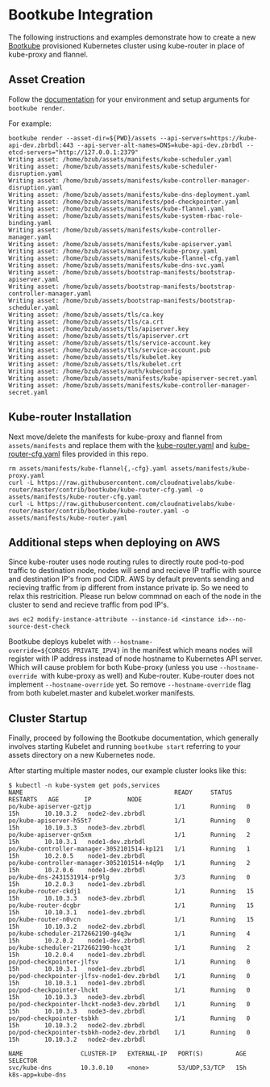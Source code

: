 # Bootkube Integration

The following instructions and examples demonstrate how to create a new
[Bootkube](https://github.com/kubernetes-incubator/bootkube) provisioned
Kubernetes cluster using kube-router in place of kube-proxy and flannel.

## Asset Creation

Follow the
[documentation](https://github.com/kubernetes-incubator/bootkube#guides) for
your environment and setup arguments for `bootkube render`.

For example:
```
bootkube render --asset-dir=${PWD}/assets --api-servers=https://kube-api-dev.zbrbdl:443 --api-server-alt-names=DNS=kube-api-dev.zbrbdl --etcd-servers="http://127.0.0.1:2379"
Writing asset: /home/bzub/assets/manifests/kube-scheduler.yaml
Writing asset: /home/bzub/assets/manifests/kube-scheduler-disruption.yaml
Writing asset: /home/bzub/assets/manifests/kube-controller-manager-disruption.yaml
Writing asset: /home/bzub/assets/manifests/kube-dns-deployment.yaml
Writing asset: /home/bzub/assets/manifests/pod-checkpointer.yaml
Writing asset: /home/bzub/assets/manifests/kube-flannel.yaml
Writing asset: /home/bzub/assets/manifests/kube-system-rbac-role-binding.yaml
Writing asset: /home/bzub/assets/manifests/kube-controller-manager.yaml
Writing asset: /home/bzub/assets/manifests/kube-apiserver.yaml
Writing asset: /home/bzub/assets/manifests/kube-proxy.yaml
Writing asset: /home/bzub/assets/manifests/kube-flannel-cfg.yaml
Writing asset: /home/bzub/assets/manifests/kube-dns-svc.yaml
Writing asset: /home/bzub/assets/bootstrap-manifests/bootstrap-apiserver.yaml
Writing asset: /home/bzub/assets/bootstrap-manifests/bootstrap-controller-manager.yaml
Writing asset: /home/bzub/assets/bootstrap-manifests/bootstrap-scheduler.yaml
Writing asset: /home/bzub/assets/tls/ca.key
Writing asset: /home/bzub/assets/tls/ca.crt
Writing asset: /home/bzub/assets/tls/apiserver.key
Writing asset: /home/bzub/assets/tls/apiserver.crt
Writing asset: /home/bzub/assets/tls/service-account.key
Writing asset: /home/bzub/assets/tls/service-account.pub
Writing asset: /home/bzub/assets/tls/kubelet.key
Writing asset: /home/bzub/assets/tls/kubelet.crt
Writing asset: /home/bzub/assets/auth/kubeconfig
Writing asset: /home/bzub/assets/manifests/kube-apiserver-secret.yaml
Writing asset: /home/bzub/assets/manifests/kube-controller-manager-secret.yaml
```

## Kube-router Installation

Next move/delete the manifests for kube-proxy and flannel from
`assets/manifests` and replace them with the
[kube-router.yaml](/contrib/bootkube/kube-router.yaml) and
[kube-router-cfg.yaml](/contrib/bootkube/kube-router-cfg.yaml) files provided in
this repo.
```
rm assets/manifests/kube-flannel{,-cfg}.yaml assets/manifests/kube-proxy.yaml
curl -L https://raw.githubusercontent.com/cloudnativelabs/kube-router/master/contrib/bootkube/kube-router-cfg.yaml -o assets/manifests/kube-router-cfg.yaml
curl -L https://raw.githubusercontent.com/cloudnativelabs/kube-router/master/contrib/bootkube/kube-router.yaml -o assets/manifests/kube-router.yaml
```

## Additional steps when deploying on AWS

Since kube-router uses node routing rules to directly route pod-to-pod traffic to destination node, nodes will send and recieve IP traffic with source and destination IP's from pod CIDR. AWS by default prevents sending and recieving traffic from ip different from instance private ip. So we need to relax this restricition. Please run below commnad on each of the node in the cluster to send and recieve traffic from pod IP's.

```
aws ec2 modify-instance-attribute --instance-id <instance id>--no-source-dest-check
```

Bootkube deploys kubelet with `--hostname-override=${COREOS_PRIVATE_IPV4}` in the manifest which means nodes will register with IP address instead of node hostname to Kubernetes API server. Which will cause problem for both Kube-proxy (unless you use `--hostname-override `with kube-proxy as well) and Kube-router. Kube-router does not implement `--hostname-override` yet. So remove `--hostname-override` flag from both kubelet.master and kubelet.worker manifests.

## Cluster Startup

Finally, proceed by following the Bootkube documentation, which generally
involves starting Kubelet and running `bootkube start` referring to your assets
directory on a new Kubernetes node.

After starting multiple master nodes, our example cluster looks like this:
```
$ kubectl -n kube-system get pods,services
NAME                                          READY     STATUS    RESTARTS   AGE       IP          NODE
po/kube-apiserver-gztjp                       1/1       Running   0          15h       10.10.3.2   node2-dev.zbrbdl
po/kube-apiserver-h55t7                       1/1       Running   0          15h       10.10.3.3   node3-dev.zbrbdl
po/kube-apiserver-qn5xm                       1/1       Running   2          15h       10.10.3.1   node1-dev.zbrbdl
po/kube-controller-manager-3052101514-kp121   1/1       Running   1          15h       10.2.0.5    node1-dev.zbrbdl
po/kube-controller-manager-3052101514-n4q9p   1/1       Running   2          15h       10.2.0.6    node1-dev.zbrbdl
po/kube-dns-2431531914-pr9lg                  3/3       Running   0          15h       10.2.0.3    node1-dev.zbrbdl
po/kube-router-ckdj1                          1/1       Running   15         15h       10.10.3.3   node3-dev.zbrbdl
po/kube-router-dcgbr                          1/1       Running   15         15h       10.10.3.1   node1-dev.zbrbdl
po/kube-router-n0vcn                          1/1       Running   15         15h       10.10.3.2   node2-dev.zbrbdl
po/kube-scheduler-2172662190-g4q3w            1/1       Running   4          15h       10.2.0.2    node1-dev.zbrbdl
po/kube-scheduler-2172662190-hcq3t            1/1       Running   2          15h       10.2.0.4    node1-dev.zbrbdl
po/pod-checkpointer-jlfsv                     1/1       Running   0          15h       10.10.3.1   node1-dev.zbrbdl
po/pod-checkpointer-jlfsv-node1-dev.zbrbdl    1/1       Running   0          15h       10.10.3.1   node1-dev.zbrbdl
po/pod-checkpointer-lhckt                     1/1       Running   0          15h       10.10.3.3   node3-dev.zbrbdl
po/pod-checkpointer-lhckt-node3-dev.zbrbdl    1/1       Running   0          15h       10.10.3.3   node3-dev.zbrbdl
po/pod-checkpointer-tsbkh                     1/1       Running   0          15h       10.10.3.2   node2-dev.zbrbdl
po/pod-checkpointer-tsbkh-node2-dev.zbrbdl    1/1       Running   0          15h       10.10.3.2   node2-dev.zbrbdl

NAME                CLUSTER-IP   EXTERNAL-IP   PORT(S)         AGE       SELECTOR
svc/kube-dns        10.3.0.10    <none>        53/UDP,53/TCP   15h       k8s-app=kube-dns
```
